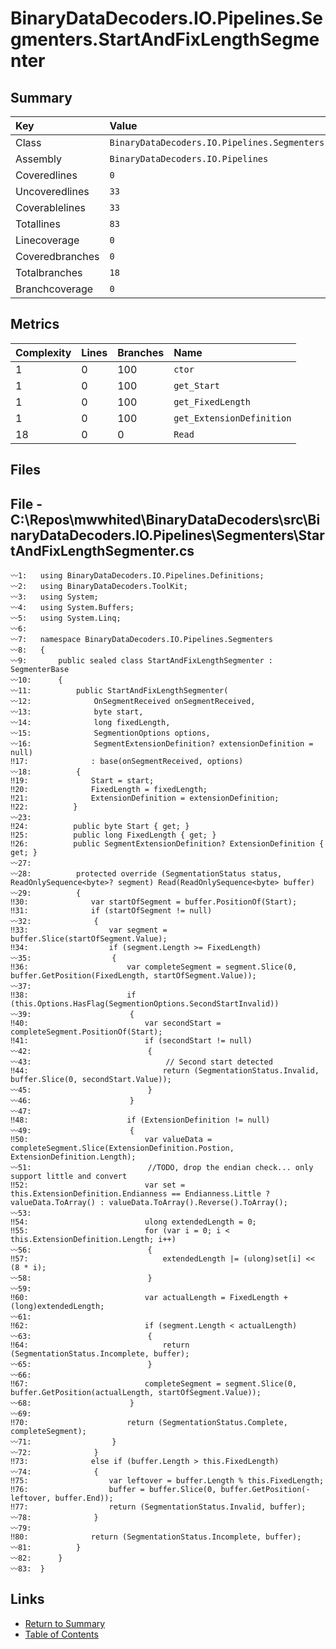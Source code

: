 ﻿# BinaryDataDecoders.IO.Pipelines.Segmenters.StartAndFixLengthSegmenter

## Summary

| Key             | Value                                                                   |
| :-------------- | :---------------------------------------------------------------------- |
| Class           | `BinaryDataDecoders.IO.Pipelines.Segmenters.StartAndFixLengthSegmenter` |
| Assembly        | `BinaryDataDecoders.IO.Pipelines`                                       |
| Coveredlines    | `0`                                                                     |
| Uncoveredlines  | `33`                                                                    |
| Coverablelines  | `33`                                                                    |
| Totallines      | `83`                                                                    |
| Linecoverage    | `0`                                                                     |
| Coveredbranches | `0`                                                                     |
| Totalbranches   | `18`                                                                    |
| Branchcoverage  | `0`                                                                     |

## Metrics

| Complexity | Lines | Branches | Name                      |
| :--------- | :---- | :------- | :------------------------ |
| 1          | 0     | 100      | `ctor`                    |
| 1          | 0     | 100      | `get_Start`               |
| 1          | 0     | 100      | `get_FixedLength`         |
| 1          | 0     | 100      | `get_ExtensionDefinition` |
| 18         | 0     | 0        | `Read`                    |

## Files

## File - C:\Repos\mwwhited\BinaryDataDecoders\src\BinaryDataDecoders.IO.Pipelines\Segmenters\StartAndFixLengthSegmenter.cs

```CSharp
〰1:   using BinaryDataDecoders.IO.Pipelines.Definitions;
〰2:   using BinaryDataDecoders.ToolKit;
〰3:   using System;
〰4:   using System.Buffers;
〰5:   using System.Linq;
〰6:   
〰7:   namespace BinaryDataDecoders.IO.Pipelines.Segmenters
〰8:   {
〰9:       public sealed class StartAndFixLengthSegmenter : SegmenterBase
〰10:      {
〰11:          public StartAndFixLengthSegmenter(
〰12:              OnSegmentReceived onSegmentReceived,
〰13:              byte start,
〰14:              long fixedLength,
〰15:              SegmentionOptions options,
〰16:              SegmentExtensionDefinition? extensionDefinition = null)
‼17:              : base(onSegmentReceived, options)
〰18:          {
‼19:              Start = start;
‼20:              FixedLength = fixedLength;
‼21:              ExtensionDefinition = extensionDefinition;
‼22:          }
〰23:  
‼24:          public byte Start { get; }
‼25:          public long FixedLength { get; }
‼26:          public SegmentExtensionDefinition? ExtensionDefinition { get; }
〰27:  
〰28:          protected override (SegmentationStatus status, ReadOnlySequence<byte>? segment) Read(ReadOnlySequence<byte> buffer)
〰29:          {
‼30:              var startOfSegment = buffer.PositionOf(Start);
‼31:              if (startOfSegment != null)
〰32:              {
‼33:                  var segment = buffer.Slice(startOfSegment.Value);
‼34:                  if (segment.Length >= FixedLength)
〰35:                  {
‼36:                      var completeSegment = segment.Slice(0, buffer.GetPosition(FixedLength, startOfSegment.Value));
〰37:  
‼38:                      if (this.Options.HasFlag(SegmentionOptions.SecondStartInvalid))
〰39:                      {
‼40:                          var secondStart = completeSegment.PositionOf(Start);
‼41:                          if (secondStart != null)
〰42:                          {
〰43:                              // Second start detected
‼44:                              return (SegmentationStatus.Invalid, buffer.Slice(0, secondStart.Value));
〰45:                          }
〰46:                      }
〰47:  
‼48:                      if (ExtensionDefinition != null)
〰49:                      {
‼50:                          var valueData = completeSegment.Slice(ExtensionDefinition.Postion, ExtensionDefinition.Length);
〰51:                          //TODO, drop the endian check... only support little and convert
‼52:                          var set = this.ExtensionDefinition.Endianness == Endianness.Little ? valueData.ToArray() : valueData.ToArray().Reverse().ToArray();
〰53:  
‼54:                          ulong extendedLength = 0;
‼55:                          for (var i = 0; i < this.ExtensionDefinition.Length; i++)
〰56:                          {
‼57:                              extendedLength |= (ulong)set[i] << (8 * i);
〰58:                          }
〰59:  
‼60:                          var actualLength = FixedLength + (long)extendedLength;
〰61:  
‼62:                          if (segment.Length < actualLength)
〰63:                          {
‼64:                              return (SegmentationStatus.Incomplete, buffer);
〰65:                          }
〰66:  
‼67:                          completeSegment = segment.Slice(0, buffer.GetPosition(actualLength, startOfSegment.Value));
〰68:                      }
〰69:  
‼70:                      return (SegmentationStatus.Complete, completeSegment);
〰71:                  }
〰72:              }
‼73:              else if (buffer.Length > this.FixedLength)
〰74:              {
‼75:                  var leftover = buffer.Length % this.FixedLength;
‼76:                  buffer = buffer.Slice(0, buffer.GetPosition(-leftover, buffer.End));
‼77:                  return (SegmentationStatus.Invalid, buffer);
〰78:              }
〰79:  
‼80:              return (SegmentationStatus.Incomplete, buffer);
〰81:          }
〰82:      }
〰83:  }
```

## Links

* [Return to Summary](Summary.md)
* [Table of Contents](../TOC.md)

